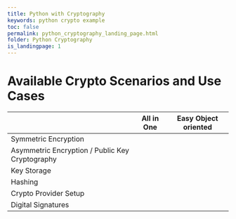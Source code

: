 ```yaml
---
title: Python with Cryptography
keywords: python crypto example
toc: false
permalink: python_cryptography_landing_page.html
folder: Python Cryptography
is_landingpage: 1
---
```


# Available Crypto Scenarios and Use Cases

|                                                 | All in One                             | Easy Object oriented                 |
|-------------------------------------------------|----------------------------------------|--------------------------------------|
| Symmetric Encryption                            |                                        |                                      |
| Asymmetric Encryption / Public Key Cryptography |                                        |                                      |
| Key Storage                                     |                                        |                                      |
| Hashing                                         |                                        |                                      |
| Crypto Provider Setup                           |                                        |                                      |
| Digital Signatures                              |                                        |                                      |
